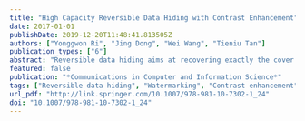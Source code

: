 ```yaml
---
title: "High Capacity Reversible Data Hiding with Contrast Enhancement"
date: 2017-01-01
publishDate: 2019-12-20T11:48:41.813505Z
authors: ["Yonggwon Ri", "Jing Dong", "Wei Wang", "Tieniu Tan"]
publication_types: ["6"]
abstract: "Reversible data hiding aims at recovering exactly the cover image from the marked image after extracting the hidden data. Reversible data hiding with contrast enhancement proposed by Wu et al. achieved a good effect in improving visual quality with considerable embedding capacity while PSNR of the marked image is relatively low. In contrast, Prediction error based reversible data hiding does not reveal obvious change of visual quality while keeping high embedding capacity and PSNR. In this paper, we propose a novel reversible data hiding method with contrast enhancement based on the combination property of the above two methods."
featured: false
publication: "*Communications in Computer and Information Science*"
tags: ["Reversible data hiding", "Watermarking", "Contrast enhancement", "Prediction error"]
url_pdf: "http://link.springer.com/10.1007/978-981-10-7302-1_24"
doi: "10.1007/978-981-10-7302-1_24"
---
```


